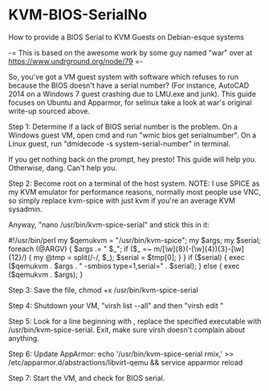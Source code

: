 # KVM-BIOS-SerialNo
How to provide a BIOS Serial to KVM Guests on Debian-esque systems

-= This is based on the awesome work by some guy named "war" over at https://www.undrground.org/node/79 =-

So, you've got a VM guest system with software which refuses to run because the BIOS doesn't have a serial number? (For instance, AutoCAD 2014 on a Windows 7 guest crashing due to LMU.exe and junk). This guide focuses on Ubuntu and Apparmor, for selinux take a look at war's original write-up sourced above.

Step 1: Determine if a lack of BIOS serial number is the problem. On a Windows guest VM, open cmd and run "wmic bios get serialnumber". On a Linux guest, run "dmidecode -s system-serial-number" in terminal.

If you get nothing back on the prompt, hey presto! This guide will help you. Otherwise, dang. Can't help you.

Step 2: Become root on a terminal of the host system. NOTE: I use SPICE as my KVM emulator for performance reasons, normally most people use VNC, so simply replace kvm-spice with just kvm if you're an average KVM sysadmin.

Anyway, "nano /usr/bin/kvm-spice-serial" and stick this in it:

#!/usr/bin/perl
my $qemukvm = "/usr/bin/kvm-spice";
my $args;
my $serial;
foreach (@ARGV) {
  $args .= " $_";
  if ($_ =~  m/[\w]{8}(-[\w]{4}){3}-[\w]{12}/) {
    my @tmp = split(/-/, $_);
    $serial = $tmp[0];
  }
}
if ($serial) {
  exec ($qemukvm . $args . " -smbios type=1,serial=" . $serial);
} else {
  exec ($qemukvm . $args);
}

Step 3: Save the file, chmod +x /usr/bin/kvm-spice-serial

Step 4: Shutdown your VM, "virsh list --all" and then "virsh edit <case sensitive VM name>"

Step 5: Look for a line beginning with <emulator>, replace the specified executable with /usr/bin/kvm-spice-serial. Exit, make sure virsh doesn't complain about anything.

Step 6: Update AppArmor: echo '/usr/bin/kvm-spice-serial rmix,' >> /etc/apparmor.d/abstractions/libvirt-qemu && service apparmor reload

Step 7: Start the VM, and check for BIOS serial.
